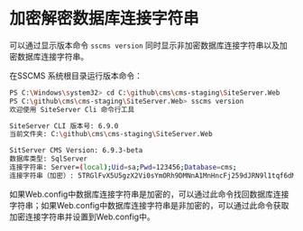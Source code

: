 # 加密解密数据库连接字符串

可以通过显示版本命令 `sscms version` 同时显示非加密数据库连接字符串以及加密数据库连接字符串。

在SSCMS 系统根目录运行版本命令：

```sh
PS C:\Windows\system32> cd C:\github\cms\cms-staging\SiteServer.Web
PS C:\github\cms\cms-staging\SiteServer.Web> sscms version
欢迎使用 SiteServer Cli 命令行工具

SiteServer CLI 版本号: 6.9.0
当前文件夹: C:\github\cms\cms-staging\SiteServer.Web

SitServer CMS Version: 6.9.3-beta
数据库类型: SqlServer
连接字符串: Server=(local);Uid=sa;Pwd=123456;Database=cms;
连接字符串（加密）: 5TRGlFvX5U5gzX2Vi0sYmORh9DMNnA1MnHncFj259dJRN9l1tqf6dM30add0Zpd88Ni7bmNUsJ3G93HSJxIFoXqj0slash0Q0equals00equals00secret0
```

如果Web.config中数据库连接字符串是加密的，可以通过此命令找回数据库连接字符串；如果Web.config中数据库连接字符串是非加密的，可以通过此命令获取加密连接字符串并设置到Web.config中。